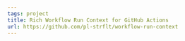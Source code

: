 ```yaml
---
tags: project
title: Rich Workflow Run Context for GitHub Actions
url: https://github.com/pl-strflt/workflow-run-context
---
```

